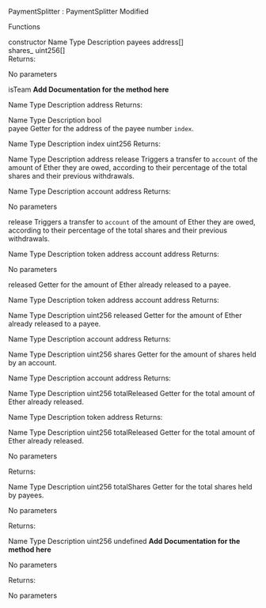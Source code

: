 PaymentSplitter : PaymentSplitter Modified

Functions

constructor
Name	Type	Description
payees	address[]	
shares_	uint256[]	
Returns:

No parameters

isTeam
**Add Documentation for the method here**

Name	Type	Description
address	
Returns:

Name	Type	Description
bool	
payee
Getter for the address of the payee number `index`.

Name	Type	Description
index	uint256	
Returns:

Name	Type	Description
address	
release
Triggers a transfer to `account` of the amount of Ether they are owed, according to their percentage of the total shares and their previous withdrawals.

Name	Type	Description
account	address	
Returns:

No parameters

release
Triggers a transfer to `account` of the amount of Ether they are owed, according to their percentage of the total shares and their previous withdrawals.

Name	Type	Description
token	address	
account	address	
Returns:

No parameters

released
Getter for the amount of Ether already released to a payee.

Name	Type	Description
token	address	
account	address	
Returns:

Name	Type	Description
uint256	
released
Getter for the amount of Ether already released to a payee.

Name	Type	Description
account	address	
Returns:

Name	Type	Description
uint256	
shares
Getter for the amount of shares held by an account.

Name	Type	Description
account	address	
Returns:

Name	Type	Description
uint256	
totalReleased
Getter for the total amount of Ether already released.

Name	Type	Description
token	address	
Returns:

Name	Type	Description
uint256	
totalReleased
Getter for the total amount of Ether already released.

No parameters

Returns:

Name	Type	Description
uint256	
totalShares
Getter for the total shares held by payees.

No parameters

Returns:

Name	Type	Description
uint256	
undefined
**Add Documentation for the method here**

No parameters

Returns:

No parameters